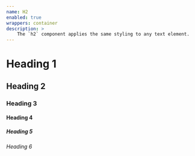 ```yaml
---
name: H2
enabled: true
wrappers: container
description: >
    The `h2` component applies the same styling to any text element.
---
```


<h1 class="h2">Heading 1</h1>
<h2>Heading 2</h2>
<h3 class="h2">Heading 3</h3>
<h4 class="h2">Heading 4</h4>
<h5 class="h2">Heading 5</h5>
<h6 class="h2">Heading 6</h6>

